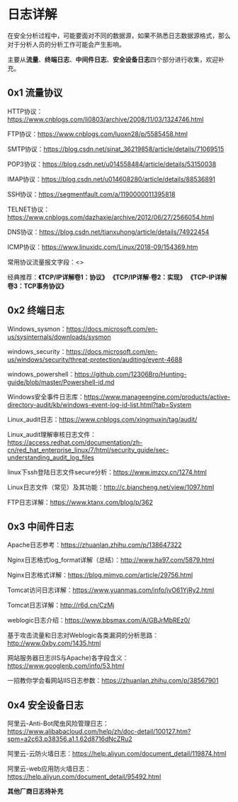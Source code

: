 # 日志详解

在安全分析过程中，可能要面对不同的数据源，如果不熟悉日志数据源格式，那么对于分析人员的分析工作可能会产生影响。

主要从**流量**、**终端日志**、**中间件日志**、**安全设备日志**四个部分进行收集，欢迎补充。


## 0x1 流量协议

HTTP协议：<https://www.cnblogs.com/li0803/archive/2008/11/03/1324746.html>

FTP协议：<https://www.cnblogs.com/luoxn28/p/5585458.html>

SMTP协议：<https://blog.csdn.net/sinat_36219858/article/details/71069515>

POP3协议：<https://blog.csdn.net/u014558484/article/details/53150038>

IMAP协议：<https://blog.csdn.net/u014608280/article/details/88536891>

SSH协议：<https://segmentfault.com/a/1190000011395818>

TELNET协议：<https://www.cnblogs.com/dazhaxie/archive/2012/06/27/2566054.html>

DNS协议：<https://blog.csdn.net/tianxuhong/article/details/74922454>

ICMP协议：<https://www.linuxidc.com/Linux/2018-09/154369.htm>

常用协议流量报文字段：<>

经典推荐：**《TCP/IP详解卷1：协议》 《TCP/IP详解·卷2：实现》 《TCP-IP详解卷3：TCP事务协议》**

## 0x2 终端日志

Windows_sysmon：<https://docs.microsoft.com/en-us/sysinternals/downloads/sysmon>

windows_security：<https://docs.microsoft.com/en-us/windows/security/threat-protection/auditing/event-4688>

windows_powershell：<https://github.com/12306Bro/Hunting-guide/blob/master/Powershell-id.md>

Windows安全事件日志库：<https://www.manageengine.com/products/active-directory-audit/kb/windows-event-log-id-list.html?tab=System>

Linux_audit日志：<https://www.cnblogs.com/xingmuxin/tag/audit/>

Linux_audit理解审核日志文件：<https://access.redhat.com/documentation/zh-cn/red_hat_enterprise_linux/7/html/security_guide/sec-understanding_audit_log_files>

linux下ssh登陆日志文件secure分析：<https://www.imzcy.cn/1274.html>

Linux日志文件（常见）及其功能：<http://c.biancheng.net/view/1097.html>

FTP日志详解：<https://www.ktanx.com/blog/p/362>

## 0x3 中间件日志

Apache日志参考：<https://zhuanlan.zhihu.com/p/138647322>

Nginx日志格式log_format详解（总结）：<http://www.ha97.com/5879.html>

Nginx日志格式详解：<https://blog.mimvp.com/article/29756.html>

Tomcat访问日志详解：<https://www.yuanmas.com/info/jvO61YjRy2.html>

Tomcat日志详解：<http://r6d.cn/CzMj>

weblogic日志介绍：<https://www.bbsmax.com/A/GBJrMbREz0/>

基于攻击流量和日志对Weblogic各类漏洞的分析思路：<http://www.0xby.com/1435.html>

网站服务器日志(IIS与Apache)各字段含义：<https://www.googlenb.com/info/53.html>

一招教你学会看网站IIS日志参数：<https://zhuanlan.zhihu.com/p/38567901>

## 0x4 安全设备日志

阿里云-Anti-Bot爬虫风险管理日志：<https://www.alibabacloud.com/help/zh/doc-detail/100127.htm?spm=a2c63.p38356.a1.1.62d8716dNcZRu2>

阿里云-云防火墙日志：<https://help.aliyun.com/document_detail/119874.html>

阿里云-web应用防火墙日志：<https://help.aliyun.com/document_detail/95492.html>

**其他厂商日志待补充**